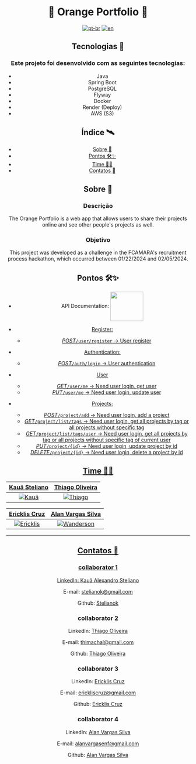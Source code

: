 <h1 align="center">🧡 Orange Portfolio 🧡 </h1>

<p1 align="center">

[![pt-br](https://img.shields.io/badge/lang-pt--br-green.svg)](https://github.com/fcmara-hackathon-squad-08/orange-portfolio-backend/blob/feature/readme/README.pt-br.md)
[![en](https://img.shields.io/badge/lang-en-red.svg)](https://github.com/fcmara-hackathon-squad-08/orange-portfolio-backend/blob/feature/readme/README.md)

</p>

## Tecnologias 🚀

### Este projeto foi desenvolvido com as seguintes tecnologias:

- Java
- Spring Boot
- PostgreSQL
- Flyway
- Docker
- Render (Deploy)
- AWS (S3)

## Índice 🛰

- [Sobre 📖](#sobre-)
- [Pontos 🛠✨](#pontos-)
- [Time 👨‍💻](#time-)
- [Contatos 💼](#contatos-)

## Sobre 📖

### Descrição

The Orange Portfolio is a web app that allows users to share their projects online and see other people's projects as well.

### Objetivo

This project was developed as a challenge in the FCAMARA's recruitment process hackathon, which occurred between 01/22/2024 and 02/05/2024.  

## Pontos 🛠✨
- API Documentation:
<a href="https://sq8-orange-fcamra.onrender.com/swagger-ui/index.html" rel="noopener noreferrer" target="_blank"> <img align="center" src="https://github.com/Thimachal/api-front-angular/assets/63027260/6324d49d-e87c-425a-ae3a-106514a79d2f" height="80" width="90"/>
- Register:
  
  - *POST*```/user/register``` -> User register
- Authentication:
  
    - *POST*```/auth/login``` -> User authentication

- User
  - *GET*```/user/me``` -> Need user login, get user   
  - *PUT*```/user/me``` -> Need user login, update user
    
- Projects:
  - *POST*```/project/add``` -> Need user login, add a project
  - *GET*```/project/list/tags``` -> Need user login, get all projects by tag or all projects without specific tag
  - *GET*```/project/list/tags/user``` -> Need user login, get all projects by tag or all projects without specific tag of current user
  - *PUT*```/project/{id}``` -> Need user login, update project by id
  - *DELETE*```/project/{id}``` -> Need user login, delete a project by id

## Time 👨‍💻

| <a href="https://github.com/stelianok" target="_blank">**Kauã Steliano**</a> | <a href="https://github.com/stelianok" target="_blank">**Thiago Oliveira**</a>
| :---: |:---:|
| [![Kauã](https://github.com/stelianok.png)](https://github.com/stelianok)   | [![Thiago](https://github.com/Thimachal.png)](https://github.com/Thimachal)

| <a href="https://github.com/EricklisCruz" target="_blank">**Ericklis Cruz**</a> | <a href="https://github.com/alanvargas04" target="_blank">**Alan Vargas Silva**</a>
| :---: |:---:|
| [![Ericklis](https://github.com/EricklisCruz.png)](https://github.com/EricklisCruz) |[![Wanderson](https://github.com/alanvargas04.png)](https://github.com/alanvargas04)

---

## Contatos 💼

### collaborator 1

LinkedIn: [Kauã Alexandro Steliano](https://www.linkedin.com/in/kauã-steliano-107620181/)

E-mail: stelianok@gmail.com

Github: [Stelianok](https://github.com/stelianok)

### collaborator 2

LinkedIn: [Thiago Oliveira](https://www.linkedin.com/in/thiago-oliveira-tmo/)

E-mail: thimachal@gmail.com

Github: [Thiago Oliveira](https://github.com/Thimachal)

### collaborator 3

LinkedIn: [Ericklis Cruz](https://www.linkedin.com/in/ericklis-cruz/)

E-mail: erickliscruz@gmail.com

Github: [Ericklis Cruz](erickliscruz@gmail.com)

### collaborator 4

LinkedIn: [Alan Vargas Silva](https://www.linkedin.com/in/alan-vargas-37b09b297/)

E-mail: alanvargasenf@gmail.com

Github: [Alan Vargas Silva](https://github.com/alanvargas04)

